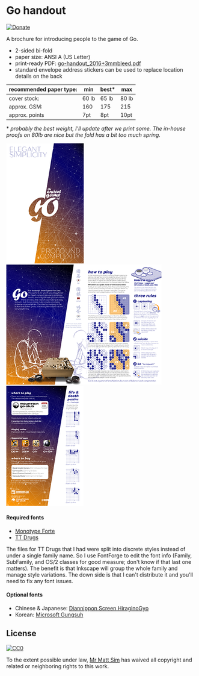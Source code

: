 # Go handout

[![Donate](https://img.shields.io/badge/Donate-PayPal-green.svg)](https://paypal.me/MrMattSim/5)

A brochure for introducing people to the game of Go.

* 2-sided bi-fold
* paper size: ANSI A (US Letter)
* print-ready PDF: [go-handout_2016+3mmbleed.pdf](https://github.com/MrMattSim/go-handout/raw/master/go-handout_2016+3mmbleed.pdf)
* standard envelope address stickers can be used to replace location details on the back

|recommended paper type: | min| best* | max |
|---|---|---|---|
| cover stock: | 60 lb | 65 lb | 80 lb |
| approx. GSM: | 160  | 175 | 215 |
| approx. points| 7pt | 8pt | 10pt |

\* _probably the best weight, I'll update after we print some. The in-house proofs on 80lb are nice but the fold has a bit too much spring._

![front](go-handout_front.png  "front") ![interior](go-handout_interior.png  "interior") ![back](go-handout_back.png  "back")

#### Required fonts
* [Monotype Forte](https://www.myfonts.com/fonts/type-type/tt-drugs/)
* [TT Drugs](https://www.myfonts.com/fonts/type-type/tt-drugs/)

The files for TT Drugs that I had were split into discrete styles instead of under a single family name. So I use FontForge to edit the font info (Family, SubFamily, and OS/2 classes for good measure; don't know if that last one matters). The benefit is that Inkscape will group the whole family and manage style variations. The down side is that I can't distribute it and you'll need to fix any font issues.

#### Optional fonts
* Chinese & Japanese: [Diannippon Screen HiraginoGyo](http://www.screen-hiragino.jp/lineup/hgyo/)
* Korean: [Microsoft Gungsuh](https://www.microsoft.com/typography/fonts/family.aspx?FID=358)


## License
[![CC0](http://mirrors.creativecommons.org/presskit/buttons/88x31/svg/cc-zero.svg)](https://creativecommons.org/publicdomain/zero/1.0/)

To the extent possible under law, [Mr Matt Sim](http://perceptual.space) has waived all copyright and related or neighboring rights to this work.
